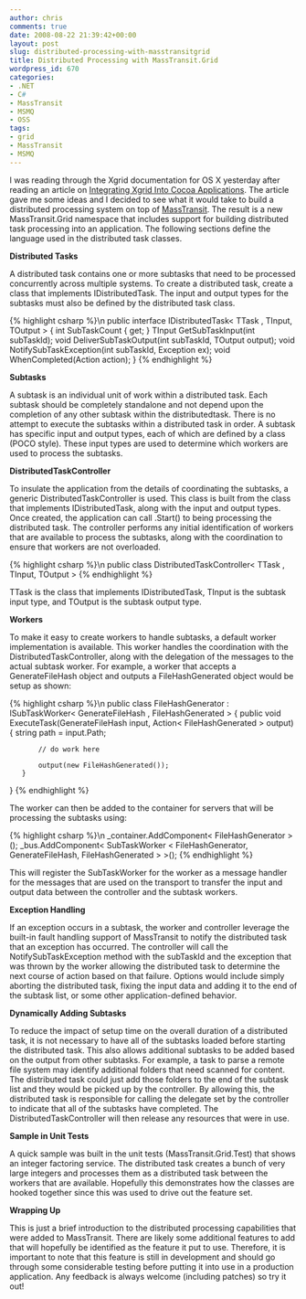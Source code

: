 ```yaml
---
author: chris
comments: true
date: 2008-08-22 21:39:42+00:00
layout: post
slug: distributed-processing-with-masstransitgrid
title: Distributed Processing with MassTransit.Grid
wordpress_id: 670
categories:
- .NET
- C#
- MassTransit
- MSMQ
- OSS
tags:
- grid
- MassTransit
- MSMQ
---
```


I was reading through the Xgrid documentation for OS X yesterday after reading an article on [Integrating Xgrid Into Cocoa Applications](http://www.macdevcenter.com/pub/a/mac/2004/05/18/xgrid_pt2.html?page=1). The article gave me some ideas and I decided to see what it would take to build a distributed processing system on top of [MassTransit](http://masstransit.googlecode.com). The result is a new MassTransit.Grid namespace that includes support for building distributed task processing into an application. The following sections define the language used in the distributed task classes.

**Distributed Tasks**

A distributed task contains one or more subtasks that need to be processed concurrently across multiple systems. To create a distributed task, create a class that implements IDistributedTask. The input and output types for the subtasks must also be defined by the distributed task class.

{% highlight csharp %}\n
public interface IDistributedTask< TTask , TInput, TOutput >
{
    int SubTaskCount { get; }
    TInput GetSubTaskInput(int subTaskId);
    void DeliverSubTaskOutput(int subTaskId, TOutput output);
    void NotifySubTaskException(int subTaskId, Exception ex);
    void WhenCompleted(Action action);
}
{% endhighlight %}

**Subtasks**

A subtask is an individual unit of work within a distributed task. Each subtask should be completely standalone and not depend upon the completion of any other subtask within the distributedtask. There is no attempt to execute the subtasks within a distributed task in order. A subtask has specific input and output types, each of which are defined by a class (POCO style). These input types are used to determine which workers are used to process the subtasks.

**DistributedTaskController**

To insulate the application from the details of coordinating the subtasks, a generic DistributedTaskController is used. This class is built from the class that implements IDistributedTask, along with the input and output types. Once created, the application can call .Start() to being processing the distributed task. The controller performs any initial identification of workers that are available to process the subtasks, along with the coordination to ensure that workers are not overloaded.

{% highlight csharp %}\n
public class DistributedTaskController< TTask , TInput, TOutput >
{% endhighlight %}

TTask is the class that implements IDistributedTask, TInput is the subtask input type, and TOutput is the subtask output type.

**Workers**

To make it easy to create workers to handle subtasks, a default worker implementation is available. This worker handles the coordination with the DistributedTaskController, along with the delegation of the messages to the actual subtask worker. For example, a worker that accepts a GenerateFileHash object and outputs a FileHashGenerated object would be setup as shown:

{% highlight csharp %}\n
public class FileHashGenerator :
       ISubTaskWorker<  GenerateFileHash , FileHashGenerated >
   {
       public void ExecuteTask(GenerateFileHash input, Action< FileHashGenerated > output)
       {
           string path = input.Path;
 
           // do work here
 
           output(new FileHashGenerated());
       }
   }
{% endhighlight %}

The worker can then be added to the container for servers that will be processing the subtasks using:

{% highlight csharp %}\n
_container.AddComponent<  FileHashGenerator >();
_bus.AddComponent< SubTaskWorker < FileHashGenerator, GenerateFileHash, FileHashGenerated > >();
{% endhighlight %}

This will register the SubTaskWorker for the worker as a message handler for the messages that are used on the transport to transfer the input and output data between the controller and the subtask workers.

**Exception Handling**

If an exception occurs in a subtask, the worker and controller leverage the built-in fault handling support of MassTransit to notify the distributed task that an exception has occurred. The controller will call the NotifySubTaskException method with the subTaskId and the exception that was thrown by the worker allowing the distributed task to determine the next course of action based on that failure. Options would include simply aborting the distributed task, fixing the input data and adding it to the end of the subtask list, or some other application-defined behavior.

**Dynamically Adding Subtasks**

To reduce the impact of setup time on the overall duration of a distributed task, it is not necessary to have all of the subtasks loaded before starting the distributed task. This also allows additional subtasks to be added based on the output from other subtasks. For example, a task to parse a remote file system may identify additional folders that need scanned for content. The distributed task could just add those folders to the end of the subtask list and they would be picked up by the controller. By allowing this, the distributed task is responsible for calling the delegate set by the controller to indicate that all of the subtasks have completed. The DistributedTaskController will then release any resources that were in use.

**Sample in Unit Tests**

A quick sample was built in the unit tests (MassTransit.Grid.Test) that shows an integer factoring service. The distributed task creates a bunch of very large integers and processes them as a distributed task between the workers that are available. Hopefully this demonstrates how the classes are hooked together since this was used to drive out the feature set.

**Wrapping Up**

This is just a brief introduction to the distributed processing capabilities that were added to MassTransit. There are likely some additional features to add that will hopefully be identified as the feature it put to use. Therefore, it is important to note that this feature is still in development and should go through some considerable testing before putting it into use in a production application. Any feedback is always welcome (including patches) so try it out!
